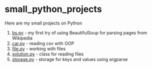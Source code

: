 # small_python_projects
Here are my small projects on Python

1. [bs.py](bs.py) - my first try of using BeautifulSoup for parsing pages from Wikipedia
2. [car.py](car.py) - reading csv with OOP
3. [file.py](file.py) - working with files
4. [solution.py](solution.py) - class for reading files
5. [storage.py](storage.py) - storage for keys and values using argparse
